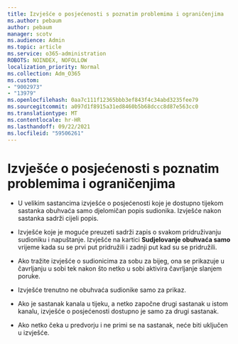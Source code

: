```yaml
---
title: Izvješće o posjećenosti s poznatim problemima i ograničenjima
ms.author: pebaum
author: pebaum
manager: scotv
ms.audience: Admin
ms.topic: article
ms.service: o365-administration
ROBOTS: NOINDEX, NOFOLLOW
localization_priority: Normal
ms.collection: Adm_O365
ms.custom:
- "9002973"
- "13979"
ms.openlocfilehash: 0aa7c111f12365bbb3ef843f4c34abd3235fee79
ms.sourcegitcommit: a097d1f8915a31ed8460b5b68dccc8d87e563cc0
ms.translationtype: MT
ms.contentlocale: hr-HR
ms.lasthandoff: 09/22/2021
ms.locfileid: "59506261"
---
```

# <a name="attendance-report-known-issues-and-limitations"></a>Izvješće o posjećenosti s poznatim problemima i ograničenjima

- U velikim sastancima izvješće o posjećenosti koje je dostupno tijekom sastanka obuhvaća samo djelomičan popis sudionika. Izvješće nakon sastanka sadrži cijeli popis. 

- Izvješće koje je moguće preuzeti sadrži zapis o svakom pridruživanju sudioniku i napuštanje. Izvješće na kartici **Sudjelovanje obuhvaća samo** vrijeme kada su se prvi put pridružili i zadnji put kad su se pridružili.

- Ako tražite izvješće o sudionicima za sobu za bijeg, ona se prikazuje u čavrljanju u sobi tek nakon što netko u sobi aktivira čavrljanje slanjem poruke.

- Izvješće trenutno ne obuhvaća sudionike samo za prikaz.

- Ako je sastanak kanala u tijeku, a netko započne drugi sastanak u istom kanalu, izvješće o posjećenosti dostupno je samo za drugi sastanak.

- Ako netko čeka u predvorju i ne primi se na sastanak, neće biti uključen u izvješće.
